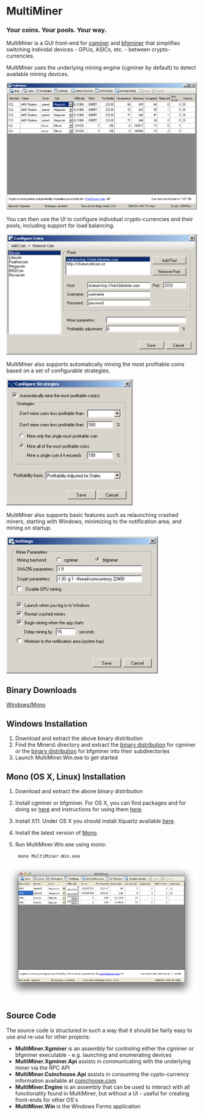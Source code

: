 MultiMiner
==========
### Your coins. Your pools. Your way.
MultiMiner is a GUI front-end for [cgminer][1] and [bfgminer][2] that simplifies switching individal devices - GPUs, ASICs, etc. - between crypto-currencies.

MultiMiner uses the underlying mining engine (cgminer by default) to detect available mining devices.

![Main Screen](/Screenshots/Main%20Screen.png "Main Screen")

You can then use the UI to configure individual crypto-currencies and their pools, including support for load balancing.

![Configure Coins](/Screenshots/Configure%20Coins.png "Configure Coins")

MultiMiner also supports automatically mining the most profitable coins based on a set of configurable strategies.

![Configure Strategies](/Screenshots/Configure%20Strategies.png "Configure Strategies")

MultiMiner also supports basic features such as relaunching crashed miners, starting with Windows, minimizing to the notification area, and mining on startup.

![Settings](/Screenshots/Settings.png "Settings")

Binary Downloads
----------------
[Windows/Mono][3]

Windows Installation
--------------------
1. Download and extract the above binary distribution
2. Find the Miners\ directory and extract the [binary distribution][4] for cgminer or the [binary distribution][10] for bfgminer into their subdirectories
3. Launch MultiMiner.Win.exe to get started

Mono (OS X, Linux) Installation
-------------------------------
1. Download and extract the above binary distribution
2. Install cgminer or bfgminer. For OS X, you can find packages and for doing so [here][5] and instructions for using them [here][6].
3. Install X11. Under OS X you should install Xquartz available [here][7].
4. Install the latest version of [Mono][8].
5. Run MultiMiner.Win.exe using mono:

        mono MultiMiner.Win.exe
        
![Main Screen - OS X](/Screenshots/Main%20Screen%20-%20OS%20X.png "Main Screen - OS X")

Source Code
-----------
The source code is structured in such a way that it should be fairly easy to use and re-use for other projects:

* __MultiMiner.Xgminer__ is an assembly for controling either the cgminer or bfgminer executable - e.g. launching and enumerating devices
* __MultiMiner.Xgminer.Api__ assists in communicating with the underlying miner via the RPC API
* __MultiMiner.Coinchoose.Api__ assists in consuming the cypto-currency information available at [coinchoose.com][9]
* __MultiMiner.Engine__ is an assembly that can be used to interact with all functionality found in MultiMiner, but without a UI - useful for creating front-ends for other OS's
* __MultiMiner.Win__ is the Windows Forms application

[1]: https://github.com/ckolivas/cgminer
[2]: https://github.com/luke-jr/bfgminer
[3]: https://www.dropbox.com/s/rthwzt9yjkz5r3t/MultiMiner_PR5.zip
[4]: http://ck.kolivas.org/apps/cgminer/
[5]: https://github.com/nwoolls/homebrew-cryptocoin
[6]: http://blog.nwoolls.com/2013/04/24/bitcoin-mining-on-mac-os-x-cgminer-bfgminer/
[7]: http://xquartz.macosforge.org/
[8]: http://www.mono-project.com/Main_Page
[9]: http://coinchoose.com/
[10]: http://luke.dashjr.org/programs/bitcoin/files/bfgminer/
